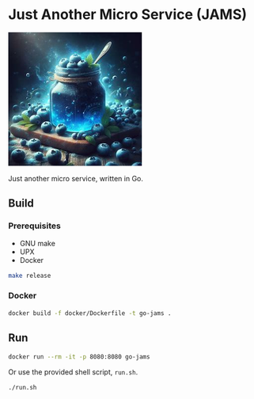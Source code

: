 # Just Another Micro Service (JAMS)

![](docs/blue-jam.png)

Just another micro service, written in Go.

## Build

### Prerequisites

- GNU make
- UPX
- Docker

```bash
make release
```

### Docker

```bash
docker build -f docker/Dockerfile -t go-jams .
```

## Run

```bash
docker run --rm -it -p 8080:8080 go-jams
```

Or use the provided shell script, `run.sh`.

```bash
./run.sh
```